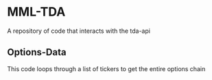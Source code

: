 # MML-TDA
A repository of code that interacts with the tda-api 

## Options-Data
This code loops through a list of tickers to get the entire options chain

